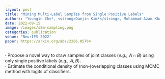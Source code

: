 ```yaml
---
layout: post
title: "Mining Multi-Label Samples from Single Positive Labels"
authors: "Youngin Cho*, <strong>Daejin Kim*</strong>, Mohammad Azam Khan and Jaegul Choo"
date: 2022-09-15
image: /images/s2m-sampling.png
categories: publication
venue: "NeurIPS 2022"
paper: https://arxiv.org/abs/2206.05764
---
```

· Propose a novel way to draw samples of joint classes (<em>e.g.,</em> 𝐴 ∩ 𝐵) using only single positive labels (<em>e.g.,</em> 𝐴, 𝐵).<br>
· Estimate the conditional density of (non-)overlapping classes using MCMC method with logits of classifiers.